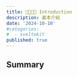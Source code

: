 ```yaml
---
title: 🫱🏼‍🫲🏻 Introduction
description: 基本介紹
date: '2024-10-10'
#categories:
#  - sveltekit
published: true
---
```


## Summary
